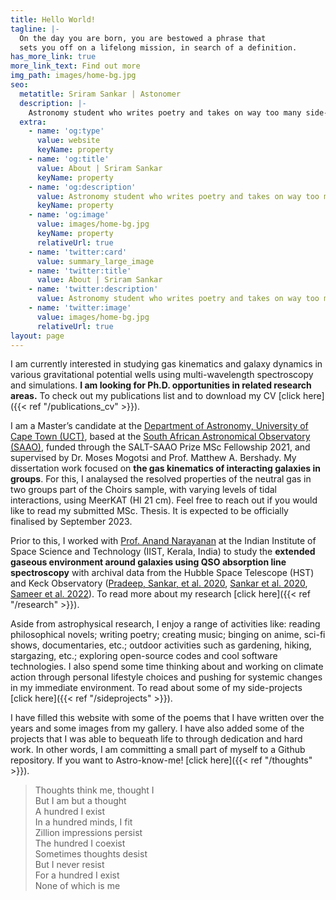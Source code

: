 ```yaml
---
title: Hello World!
tagline: |- 
  On the day you are born, you are bestowed a phrase that
  sets you off on a lifelong mission, in search of a definition. 
has_more_link: true
more_link_text: Find out more
img_path: images/home-bg.jpg
seo:
  metatitle: Sriram Sankar | Astonomer
  description: |-
    Astronomy student who writes poetry and takes on way too many side-projects. 
  extra:
    - name: 'og:type'
      value: website
      keyName: property
    - name: 'og:title'
      value: About | Sriram Sankar
      keyName: property
    - name: 'og:description'
      value: Astronomy student who writes poetry and takes on way too many side-projects. 
      keyName: property
    - name: 'og:image'
      value: images/home-bg.jpg
      keyName: property
      relativeUrl: true
    - name: 'twitter:card'
      value: summary_large_image
    - name: 'twitter:title'
      value: About | Sriram Sankar
    - name: 'twitter:description'
      value: Astronomy student who writes poetry and takes on way too many side-projects. 
    - name: 'twitter:image'
      value: images/home-bg.jpg
      relativeUrl: true
layout: page
---
```


I am currently interested in studying gas kinematics and galaxy dynamics in various gravitational potential wells using multi-wavelength spectroscopy and simulations. **I am looking for Ph.D. opportunities in related research areas.** To check out my publications list and to download my CV [click here]({{< ref "/publications_cv" >}}).

I am a Master’s candidate at the [Department of Astronomy, University of Cape Town (UCT)](http://www.ast.uct.ac.za/), based at the [South African Astronomical Observatory (SAAO)](https://www.saao.ac.za/), funded through the SALT-SAAO Prize MSc Fellowship 2021, and supervised by Dr. Moses Mogotsi and Prof. Matthew A. Bershady. My dissertation work focused on **the gas kinematics of interacting galaxies in groups**. For this, I analaysed the resolved properties of the neutral gas in two groups part of the Choirs sample, with varying levels of tidal interactions, using MeerKAT (HI 21 cm). Feel free to reach out if you would like to read my submitted MSc. Thesis. It is expected to be officially finalised by September 2023.

Prior to this, I worked with [Prof. Anand Narayanan](https://www.iist.ac.in/ess/anand) at the Indian Institute of Space Science and Technology (IIST, Kerala, India) to study the **extended gaseous environment around galaxies using QSO absorption line spectroscopy** with archival data from the Hubble Space Telescope (HST) and Keck Observatory ([Pradeep, Sankar, et al. 2020](https://ui.adsabs.harvard.edu/abs/2020MNRAS.493..250P/abstract), [Sankar et al. 2020](https://ui.adsabs.harvard.edu/abs/2020MNRAS.498.4864S/abstract), [Sameer et al. 2022](https://ui.adsabs.harvard.edu/abs/2022MNRAS.510.5796S/abstract)). To read more about my research [click here]({{< ref "/research" >}}).

Aside from astrophysical research, I enjoy a range of activities like: reading philosophical novels; writing poetry; creating music; binging on anime, sci-fi shows, documentaries, etc.; outdoor activities such as gardening, hiking, stargazing, etc.; exploring open-source codes and cool software technologies. I also spend some time thinking about and working on climate action through personal lifestyle choices and pushing for systemic changes in my immediate environment. To read about some of my side-projects [click here]({{< ref "/sideprojects" >}}).

I have filled this website with some of the poems that I have written over the years and  some images from my gallery. I have also added some of the projects that I was able to bequeath life to through dedication and hard work. In other words, I am committing a small part of myself to a Github repository. If you want to Astro-know-me! [click here]({{< ref "/thoughts" >}}).

> Thoughts think me, thought I   
But I am but a thought  
A hundred I exist  
In a hundred minds, I fit  
Zillion impressions persist  
The hundred I coexist  
Sometimes thoughts desist  
But I never resist  
For a hundred I exist  
None of which is me   

<!---
I started with a Stackbit v1 theme but heavily modified it for my purpose (stackbit v2 platform is looking great, I highly recommend it).
--->
